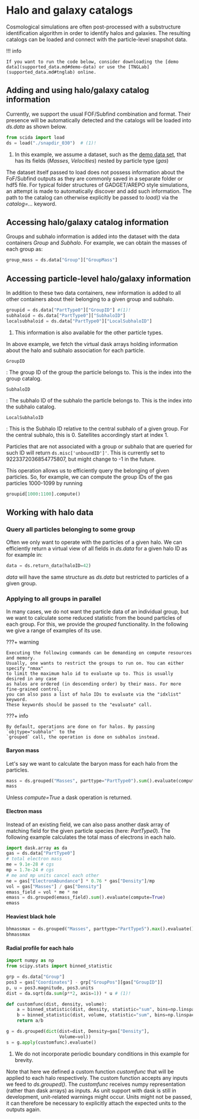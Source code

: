 # Halo and galaxy catalogs

Cosmological simulations are often post-processed with a substructure identification algorithm in order to identify halos and galaxies. The resulting catalogs can be loaded and connect with the particle-level snapshot data.


!!! info

    If you want to run the code below, consider downloading the [demo data](supported_data.md#demo-data) or use the [TNGLab](supported_data.md#tnglab) online.

## Adding and using halo/galaxy catalog information
Currently, we support the usual FOF/Subfind combination and format. Their presence will be automatically detected and the catalogs will be loaded into *ds.data* as shown below.

``` py
from scida import load
ds = load("./snapdir_030")  # (1)!
```

1.  In this example, we assume a dataset, such as the [demo data set](supported_data.md#demo-data), that has its fields (*Masses*, *Velocities*) nested by particle type (*gas*)

The dataset itself passed to load does not possess information about the FoF/Subfind outputs as they are commonly saved in a separate folder or hdf5 file. For typical folder structures of GADGET/AREPO style simulations, an attempt is made to automatically discover and add such information. The path to the catalog can otherwise explicitly be passed to *load()* via the *catalog=...* keyword.

## Accessing halo/galaxy catalog information

Groups and subhalo information is added into the dataset with the data containers *Group* and *Subhalo*. For example, we can obtain the masses of each group as:


``` py
group_mass = ds.data["Group"]["GroupMass"]
```

## Accessing particle-level halo/galaxy information

In addition to these two data containers, new information is added to all other containers about their belonging to a given group and subhalo.

``` py
groupid = ds.data["PartType0"]["GroupID"] #(1)!
subhaloid = ds.data["PartType0"]["SubhaloID"]
localsubhaloid = ds.data["PartType0"]["LocalSubhaloID"]
```

1. This information is also available for the other particle types.

In above example, we fetch the virtual dask arrays holding information about the halo and subhalo association for each particle.

`GroupID`

:   The group ID of the group the particle belongs to. This is the index into the group catalog.

`SubhaloID`

:   The subhalo ID of the subhalo the particle belongs to. This is the index into the subhalo catalog.

`LocalSubhaloID`

:  This is the Subhalo ID relative to the central subhalo of a given group. For the central subhalo, this is 0.
   Satellites accordingly start at index 1.

Particles that are not associated with a group or subhalo that are queried for such ID
will return `ds.misc['unboundID']'`. This is currently set to 9223372036854775807, but might change to -1 in the future.


This operation allows us to efficiently query the belonging of given particles.
So, for example, we can compute the group IDs of the gas particles 1000-1099 by running

``` py
groupid[1000:1100].compute()
```


## Working with halo data
### Query all particles belonging to some group
Often we only want to operate with the particles of a given halo. We can efficiently return a virtual view of all fields in *ds.data* for a given halo ID as for example in:


``` py
data = ds.return_data(haloID=42)
```

*data* will have the same structure as *ds.data* but restricted to particles of a given group.

### Applying to all groups in parallel

In many cases, we do not want the particle data of an individual group, but we want to calculate some reduced statistic from the bound particles of each group. For this, we provide the *grouped* functionality. In the following we give a range of examples of its use.


???+ warning

    Executing the following commands can be demanding on compute resources and memory.
    Usually, one wants to restrict the groups to run on. You can either specify "nmax"
    to limit the maximum halo id to evaluate up to. This is usually desired in any case
    as halos are ordered (in descending order) by their mass. For more fine-grained control,
    you can also pass a list of halo IDs to evaluate via the "idxlist" keyword.
    These keywords should be passed to the "evaluate" call.

???+ info

    By default, operations are done on for halos. By passing `objtype="subhalo"` to the
    `grouped` call, the operation is done on subhalos instead.


#### Baryon mass
Let's say we want to calculate the baryon mass for each halo from the particles.


``` py
mass = ds.grouped("Masses", parttype="PartType0").sum().evaluate(compute=True)
mass
```

Unless *compute=True* a dask operation is returned.

#### Electron mass
Instead of an existing field, we can also pass another dask array of matching field for the given particle species (here: *PartType0*). The following example calculates the total mass of electrons in each halo.

``` py
import dask.array as da
gas = ds.data["PartType0"]
# total electron mass
me = 9.1e-28 # cgs
mp = 1.7e-24 # cgs
# me and mp units cancel each other
ne = gas["ElectronAbundance"] * 0.76 * gas["Density"]/mp
vol = gas["Masses"] / gas["Density"]
emass_field = vol * me * ne
emass = ds.grouped(emass_field).sum().evaluate(compute=True)
emass
```

#### Heaviest black hole
``` py
bhmassmax = ds.grouped("Masses", parttype="PartType5").max().evaluate()
bhmassmax
```


#### Radial profile for each halo

``` py
import numpy as np
from scipy.stats import binned_statistic

grp = ds.data["Group"]
pos3 = gas["Coordinates"] - grp["GroupPos"][gas["GroupID"]]
p, u = pos3.magnitude, pos3.units
dist = da.sqrt(da.sum(p**2, axis=1)) * u # (1)!

def customfunc(dist, density, volume):
    a = binned_statistic(dist, density, statistic="sum", bins=np.linspace(0, 200, 10))[0]
    b = binned_statistic(dist, volume, statistic="sum", bins=np.linspace(0, 200, 10))[0]
    return a/b

g = ds.grouped(dict(dist=dist, Density=gas["Density"],
                    Volume=vol))
s = g.apply(customfunc).evaluate()
```

1. We do not incorporate periodic boundary conditions in this example for brevity.


Note that here we defined a custom function *customfunc* that will be applied to each halo respectively.
The custom function accepts any inputs we feed to *ds.grouped()*.
The *customfunc* receives numpy representation (rather than dask arrays) as inputs.
As unit support with dask is still in development, unit-related warnings might occur.
Units might not be passed, it can therefore be necessary to explicitly attach the expected units to the outputs again.
